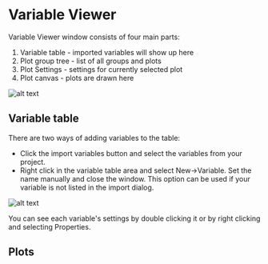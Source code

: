 
# Variable Viewer

Variable Viewer window consists of four main parts:

1. Variable table - imported variables will show up here
2. Plot group tree - list of all groups and plots
3. Plot Settings - settings for currently selected plot
4. Plot canvas - plots are drawn here

![alt text](images/VarViewer.png)

## Variable table

There are two ways of adding variables to the table:
* Click the import variables button and select the variables from your project.
* Right click in the variable table area and select New->Variable. Set the name manually and close the window. This option can be used if your variable is not listed in the import dialog.
  
![alt text](image.png)

You can see each variable's settings by double clicking it or by right clicking and selecting Properties.





## Plots 
